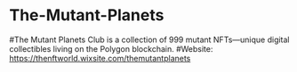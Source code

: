 # The-Mutant-Planets

#The Mutant Planets Club is a collection of 999 mutant NFTs—unique digital collectibles living on the Polygon blockchain.
#Website: https://thenftworld.wixsite.com/themutantplanets
